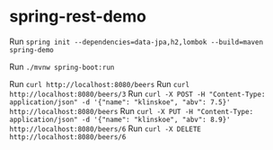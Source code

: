 # spring-rest-demo
Run `spring init --dependencies=data-jpa,h2,lombok --build=maven spring-demo`

Run `./mvnw spring-boot:run`

Run `curl http://localhost:8080/beers`
Run `curl http://localhost:8080/beers/3`
Run `curl -X POST -H "Content-Type: application/json" -d '{"name": "klinskoe", "abv": 7.5}' http://localhost:8080/beers`
Run `curl -X PUT -H "Content-Type: application/json" -d '{"name": "klinskoe", "abv": 8.9}' http://localhost:8080/beers/6`
Run `curl -X DELETE http://localhost:8080/beers/6`
